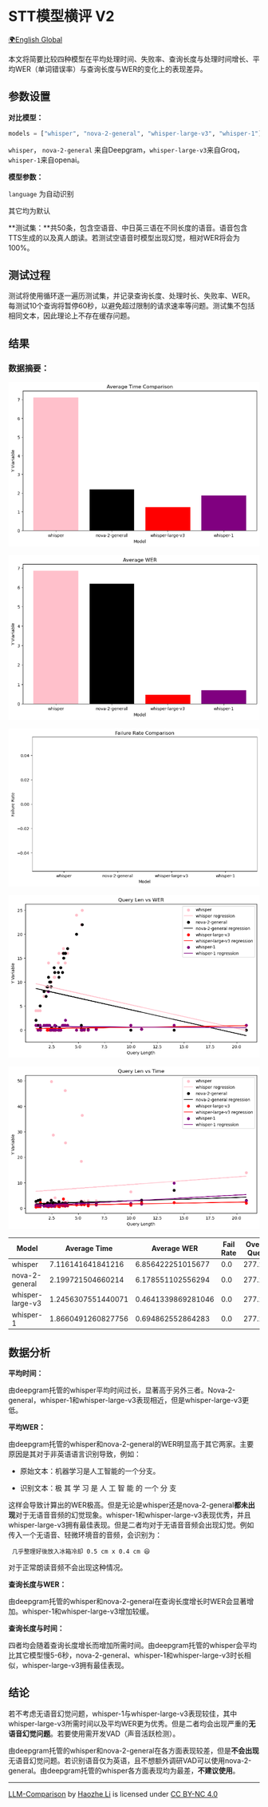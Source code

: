 # STT模型横评 V2

[🌍English Global](sttv2-en.md)

本文将简要比较四种模型在平均处理时间、失败率、查询长度与处理时间增长、平均WER（单词错误率）与查询长度与WER的变化上的表现差异。



## 参数设置

**对比模型：**

````python
models = ["whisper", "nova-2-general", "whisper-large-v3", "whisper-1"]
````

``whisper``， ``nova-2-general`` 来自Deepgram，``whisper-large-v3``来自Groq，``whisper-1``来自openai。

**模型参数：**

``language`` 为自动识别

其它均为默认

**测试集：**共50条，包含空语音、中日英三语在不同长度的语音。语音包含TTS生成的以及真人朗读。若测试空语音时模型出现幻觉，相对WER将会为100%。

## 测试过程

测试将使用循环逐一遍历测试集，并记录查询长度、处理时长、失败率、WER。每测试10个查询将暂停60秒，以避免超过限制的请求速率等问题。测试集不包括相同文本，因此理论上不存在缓存问题。



## 结果

### 数据摘要：

![image-20240725174051071](./assets/image-20240725174051071.png)



![image-20240725174109928](./assets/image-20240725174109928.png)

![image-20240725174128495](./assets/image-20240725174128495.png)

![image-20240725174136489](./assets/image-20240725174136489.png)

![image-20240725174146767](./assets/image-20240725174146767.png)

| Model            | Average Time       | Average WER        | Fail Rate | Overall Query |
| ---------------- | ------------------ | ------------------ | --------- | ------------- |
| whisper          | 7.116141641841216  | 6.856422251015677  | 0.0       | 277.232       |
| nova-2-general   | 2.199721504660214  | 6.178551102556294  | 0.0       | 277.232       |
| whisper-large-v3 | 1.2456307551440071 | 0.4641339869281046 | 0.0       | 277.232       |
| whisper-1        | 1.8660491260827756 | 0.694862552864283  | 0.0       | 277.232       |



## 数据分析

**平均时间：**

由deepgram托管的whisper平均时间过长，显著高于另外三者。Nova-2-general，whisper-1和whisper-large-v3表现相近，但是whisper-large-v3更低。

**平均WER：**

由deepgram托管的whisper和nova-2-general的WER明显高于其它两家。主要原因是其对于非英语语言识别导致，例如：

- 原始文本：机器学习是人工智能的一个分支。

- 识别文本：极 其 学 习 是 人 工 智 能 的 一个 分 支

这样会导致计算出的WER极高。但是无论是whisper还是nova-2-general**都未出现**对于无语音音频的幻觉现象。whisper-1和whisper-large-v3表现优秀，并且whisper-large-v3拥有最佳表现。但是二者均对于无语音音频会出现幻觉。例如传入一个无语音、轻微环境音的音频，会识别为：
````
 几乎整理好後放入冰箱冷却 0.5 cm x 0.4 cm 😆
````

对于正常朗读音频不会出现这种情况。

**查询长度与WER：**

由deepgram托管的whisper和nova-2-general在查询长度增长时WER会显著增加。whisper-1和whisper-large-v3增加较缓。

**查询长度与时间：**

四者均会随着查询长度增长而增加所需时间。由deepgram托管的whisper会平均比其它模型慢5-6秒，nova-2-general、whisper-1和whisper-large-v3时长相似，whisper-large-v3拥有最佳表现。



## 结论

若不考虑无语音幻觉问题，whisper-1与whisper-large-v3表现较佳，其中whisper-large-v3所需时间以及平均WER更为优秀。但是二者均会出现严重的**无语音幻觉问题**。若要使用需开发VAD（声音活跃检测）。

由deepgram托管的whisper和nova-2-general在各方面表现较差，但是**不会出现**无语音幻觉问题。若识别语音仅为英语，且不想额外调研VAD可以使用nova-2-general。由deepgram托管的whisper各方面表现均为最差，**不建议使用**。

---

<p xmlns:cc="http://creativecommons.org/ns#" xmlns:dct="http://purl.org/dc/terms/"><a property="dct:title" rel="cc:attributionURL" href="https://haozhe-li.github.io/LLM-Comparison/">LLM-Comparison</a> by <a rel="cc:attributionURL dct:creator" property="cc:attributionName" href="https://haozhe.li">Haozhe Li</a> is licensed under <a href="https://creativecommons.org/licenses/by-nc/4.0/?ref=chooser-v1" target="_blank" rel="license noopener noreferrer" style="display:inline-block;">CC BY-NC 4.0<img style="height:22px!important;margin-left:3px;vertical-align:text-bottom;" src="https://mirrors.creativecommons.org/presskit/icons/cc.svg?ref=chooser-v1" alt=""><img style="height:22px!important;margin-left:3px;vertical-align:text-bottom;" src="https://mirrors.creativecommons.org/presskit/icons/by.svg?ref=chooser-v1" alt=""><img style="height:22px!important;margin-left:3px;vertical-align:text-bottom;" src="https://mirrors.creativecommons.org/presskit/icons/nc.svg?ref=chooser-v1" alt=""></a></p>